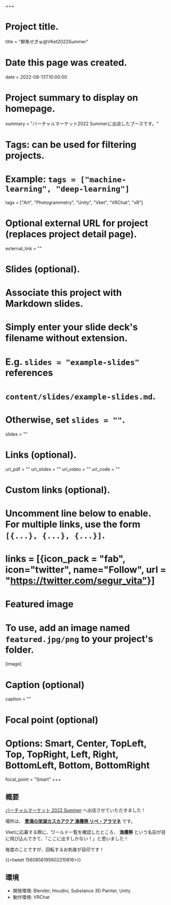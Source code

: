 +++
# Project title.
title = "鮮魚せぎゅ@VKet2022Summer"

# Date this page was created.
date = 2022-08-13T10:00:00

# Project summary to display on homepage.
summary = "バーチャルマーケット2022 Summerに出店したブースです。"

# Tags: can be used for filtering projects.
# Example: `tags = ["machine-learning", "deep-learning"]`
tags = ["Art", "Photogrammetry", "Unity", "Vket", "VRChat", "xR"]

# Optional external URL for project (replaces project detail page).
external_link = ""

# Slides (optional).
#   Associate this project with Markdown slides.
#   Simply enter your slide deck's filename without extension.
#   E.g. `slides = "example-slides"` references 
#   `content/slides/example-slides.md`.
#   Otherwise, set `slides = ""`.
slides = ""

# Links (optional).
url_pdf = ""
url_slides = ""
url_video = ""
url_code = ""

# Custom links (optional).
#   Uncomment line below to enable. For multiple links, use the form `[{...}, {...}, {...}]`.
# links = [{icon_pack = "fab", icon="twitter", name="Follow", url = "https://twitter.com/segur_vita"}]

# Featured image
# To use, add an image named `featured.jpg/png` to your project's folder. 
[image]
  # Caption (optional)
  caption = ""

  # Focal point (optional)
  # Options: Smart, Center, TopLeft, Top, TopRight, Left, Right, BottomLeft, Bottom, BottomRight
  focal_point = "Smart"
+++

## 概要

[バーチャルマーケット 2022 Summer](https://summer2022.vket.com/circle/152) へ出店させていただきました！

場所は、 [**豊滝の栄湖カスカアクア 漁獲祭 リペ・アラマネ**](https://summer2022.vket.com/world/10) です。

Vketに応募する際に、ワールド一覧を確認したところ、 **漁獲祭** という名前が目に飛び込んできて、「ここに出すしかない！」と思いました！

毎度のことですが、回転するお刺身が目印です！

{{<tweet 1560856195602210816>}}


## 環境

- 開発環境: Blender, Houdini, Substance 3D Painter, Unity
- 動作環境: VRChat
